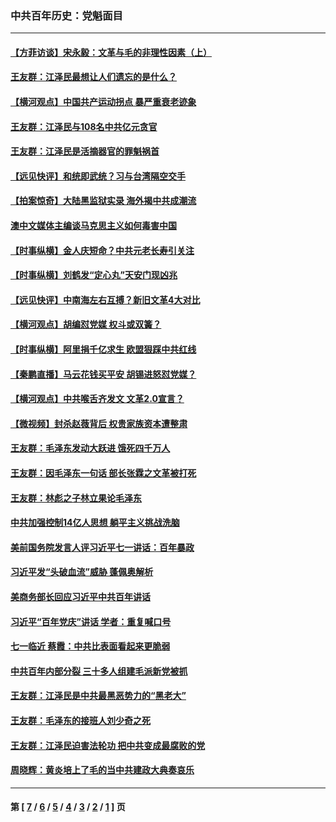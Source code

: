 ### 中共百年历史：党魁面目
---
#### [【方菲访谈】宋永毅：文革与毛的非理性因素（上）](../../pages/nf1176107/n13469956.md?05300430) 
#### [王友群：江泽民最想让人们遗忘的是什么？](../../pages/nf1176107/n13408949.md?05300430) 
#### [【横河观点】中国共产运动拐点 暴严重衰老迹象](../../pages/nf1176107/n13388333.md?05300430) 
#### [王友群：江泽民与108名中共亿元贪官](../../pages/nf1176107/n13352358.md?05300430) 
#### [王友群：江泽民是活摘器官的罪魁祸首](../../pages/nf1176107/n13336903.md?05300430) 
#### [【远见快评】和统即武统？习与台湾隔空交手](../../pages/nf1176107/n13297739.md?05300430) 
#### [【拍案惊奇】大陆黑监狱实录 海外揭中共成潮流](../../pages/nf1176107/n13288853.md?05300430) 
#### [澳中文媒体主编谈马克思主义如何毒害中国](../../pages/nf1176107/n13257387.md?05300430) 
#### [【时事纵横】金人庆短命？中共元老长寿引关注](../../pages/nf1176107/n13217934.md?05300430) 
#### [【时事纵横】刘鹤发“定心丸”天安门现凶兆](../../pages/nf1176107/n13215416.md?05300430) 
#### [【远见快评】中南海左右互搏？新旧文革4大对比](../../pages/nf1176107/n13214745.md?05300430) 
#### [【横河观点】胡编怼党媒 权斗或双簧？](../../pages/nf1176107/n13210864.md?05300430) 
#### [【时事纵横】阿里捐千亿求生 欧盟狠踩中共红线](../../pages/nf1176107/n13206431.md?05300430) 
#### [【秦鹏直播】马云花钱买平安 胡锡进怒怼党媒？](../../pages/nf1176107/n13206392.md?05300430) 
#### [【横河观点】中共喉舌齐发文 文革2.0宣言？](../../pages/nf1176107/n13201248.md?05300430) 
#### [【微视频】封杀赵薇背后 权贵家族资本遭整肃](../../pages/nf1176107/n13197798.md?05300430) 
#### [王友群：毛泽东发动大跃进 饿死四千万人](../../pages/nf1176107/n13177158.md?05300430) 
#### [王友群：因毛泽东一句话 部长张霖之文革被打死](../../pages/nf1176107/n13161711.md?05300430) 
#### [王友群：林彪之子林立果论毛泽东](../../pages/nf1176107/n13128622.md?05300430) 
#### [中共加强控制14亿人思想 躺平主义挑战洗脑](../../pages/nf1176107/n13094299.md?05300430) 
#### [美前国务院发言人评习近平七一讲话：百年暴政](../../pages/nf1176107/n13066986.md?05300430) 
#### [习近平发“头破血流”威胁 蓬佩奥解析](../../pages/nf1176107/n13063604.md?05300430) 
#### [美商务部长回应习近平中共百年讲话](../../pages/nf1176107/n13062903.md?05300430) 
#### [习近平“百年党庆”讲话 学者：重复喊口号](../../pages/nf1176107/n13061411.md?05300430) 
#### [七一临近 蔡霞：中共比表面看起来更脆弱](../../pages/nf1176107/n13056418.md?05300430) 
#### [中共百年内部分裂 三十多人组建毛派新党被抓](../../pages/nf1176107/n13044023.md?05300430) 
#### [王友群：江泽民是中共最黑恶势力的“黑老大”](../../pages/nf1176107/n13022180.md?05300430) 
#### [王友群：毛泽东的接班人刘少奇之死](../../pages/nf1176107/n12991772.md?05300430) 
#### [王友群：江泽民迫害法轮功 把中共变成最腐败的党](../../pages/nf1176107/n12947347.md?05300430) 
#### [周晓辉：黄炎培上了毛的当中共建政大典奏哀乐](../../pages/nf1176107/n12942780.md?05300430) 

---
#### 第 [ [7](./7.md?05300430) / [6](./6.md?05300430) / [5](./5.md?05300430) / [4](./4.md?05300430) / [3](./3.md?05300430) / [2](./2.md?05300430) / [1](./1.md?05300430) ] 页
